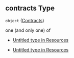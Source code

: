 ## contracts Type

`object` ([Contracts](resources-properties-contracts.md))

one (and only one) of

*   [Untitled  type in Resources](resources-properties-contracts-oneof-0.md "check type definition")

*   [Untitled  type in Resources](resources-properties-contracts-oneof-1.md "check type definition")
